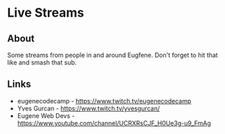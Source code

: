 # Live Streams

## About

Some streams from people in and around Eugfene. Don't forget to hit that like and smash that sub. 

## Links

* eugenecodecamp - https://www.twitch.tv/eugenecodecamp
* Yves Gurcan - https://www.twitch.tv/yvesgurcan/
* Eugene Web Devs - https://www.youtube.com/channel/UCRXRsCJF_H0Ue3g-u9_FmAg
